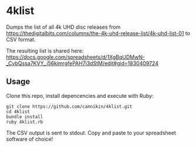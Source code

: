 # 4klist

Dumps the list of all 4k UHD disc releases from https://thedigitalbits.com/columns/the-4k-uhd-release-list/4k-uhd-list-01 to CSV format.

The resulting list is shared here: https://docs.google.com/spreadsheets/d/1XgBqUDMwN-_CvbQssa7KVY_j56kimrgfePAH7i3dStM/edit#gid=1830409724

## Usage

Clone this repo, install depencencies and execute with Ruby:

    git clone https://github.com/cannikin/4klist.git
    cd 4klist
    bundle install
    ruby 4klist.rb

The CSV output is sent to stdout. Copy and paste to your spreadsheet software of choice!

